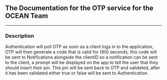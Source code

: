 ## The Documentation for the OTP service for the OCEAN Team
---
### Description
Authentication will poll OTP as soon as a client logs in to the application, OTP will then generate a code that is valid for {60} seconds, this code will be sent to Notifications alongside the clientID so a notification can be sent to the client, a prompt will be displayed on the app to tell the user that they should insert their pin. This pin will be sent back to OTP and validated, after it has been validated either true or false will be sent to Authentication.